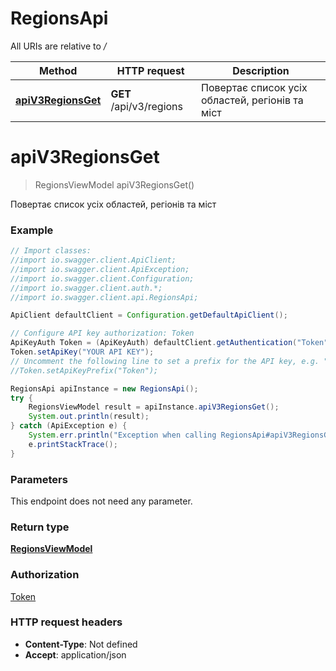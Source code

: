 # RegionsApi

All URIs are relative to */*

Method | HTTP request | Description
------------- | ------------- | -------------
[**apiV3RegionsGet**](RegionsApi.md#apiV3RegionsGet) | **GET** /api/v3/regions | Повертає список усіх областей, регіонів та міст

<a name="apiV3RegionsGet"></a>
# **apiV3RegionsGet**
> RegionsViewModel apiV3RegionsGet()

Повертає список усіх областей, регіонів та міст

### Example
```java
// Import classes:
//import io.swagger.client.ApiClient;
//import io.swagger.client.ApiException;
//import io.swagger.client.Configuration;
//import io.swagger.client.auth.*;
//import io.swagger.client.api.RegionsApi;

ApiClient defaultClient = Configuration.getDefaultApiClient();

// Configure API key authorization: Token
ApiKeyAuth Token = (ApiKeyAuth) defaultClient.getAuthentication("Token");
Token.setApiKey("YOUR API KEY");
// Uncomment the following line to set a prefix for the API key, e.g. "Token" (defaults to null)
//Token.setApiKeyPrefix("Token");

RegionsApi apiInstance = new RegionsApi();
try {
    RegionsViewModel result = apiInstance.apiV3RegionsGet();
    System.out.println(result);
} catch (ApiException e) {
    System.err.println("Exception when calling RegionsApi#apiV3RegionsGet");
    e.printStackTrace();
}
```

### Parameters
This endpoint does not need any parameter.

### Return type

[**RegionsViewModel**](RegionsViewModel.md)

### Authorization

[Token](../README.md#Token)

### HTTP request headers

 - **Content-Type**: Not defined
 - **Accept**: application/json

